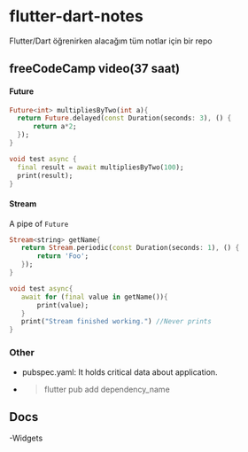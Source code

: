 # flutter-dart-notes
 Flutter/Dart öğrenirken alacağım tüm notlar için bir repo
 ## freeCodeCamp video(37 saat)
 #### Future
  ```dart
Future<int> multipliesByTwo(int a){
	return Future.delayed(const Duration(seconds: 3), () {
		return a*2;
	});
}

void test async {
	final result = await multipliesByTwo(100);
	print(result);
}
```
#### Stream
A pipe of `Future`
 ```dart
Stream<string> getName{
	return Stream.periodic(const Duration(seconds: 1), () {
		return 'Foo';
	});
}

void test async{
	await for (final value in getName()){
		print(value);
	}
	print("Stream finished working.") //Never prints
}
```
### Other
 - pubspec.yaml: It holds critical data about application.
 - >flutter pub add dependency_name

## Docs

 -Widgets


